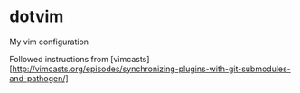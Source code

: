 # dotvim
My vim configuration

Followed instructions from [vimcasts][http://vimcasts.org/episodes/synchronizing-plugins-with-git-submodules-and-pathogen/]
